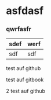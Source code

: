 # asfdasf

### qwrfasfr

| sdef | werf |
| :--- | :--- |
| sdf | sdf |

test auf github

test auf gitbook

2 test auf github

